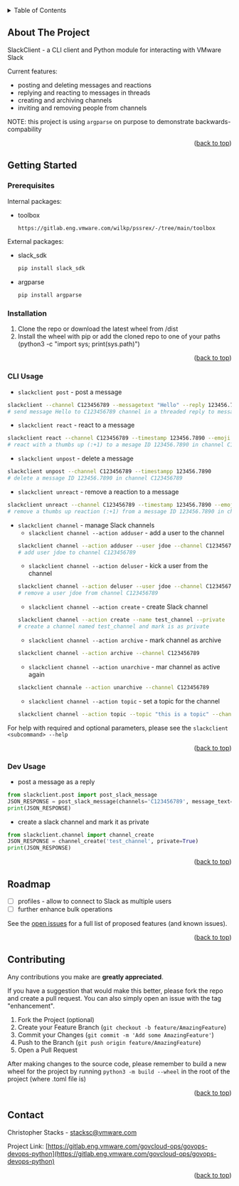 <a name="readme-top"></a>

<!-- TABLE OF CONTENTS -->
<details>
  <summary>Table of Contents</summary>
  <ol>
    <li>
      <a href="#about-the-project">About The Project</a>
    </li>
    <li>
      <a href="#getting-started">Getting Started</a>
      <ul>
        <li><a href="#prerequisites">Prerequisites</a></li>
        <li><a href="#installation">Installation</a></li>
      </ul>
    </li>
    <li><a href="#cliusage">CLI Usage</a></li>
    <li><a href="#devusage">Dev Usage</a></li>
    <li><a href="#roadmap">Roadmap</a></li>
    <li><a href="#contributing">Contributing</a></li>
    <li><a href="#contact">Contact</a></li>
  </ol>
</details>



<!-- ABOUT THE PROJECT -->
## About The Project

SlackClient - a CLI client and Python module for interacting with VMware Slack

Current features:
* posting and deleting messages and reactions
* replying and reacting to messages in threads
* creating and archiving channels
* inviting and removing people from channels

NOTE: this project is using `argparse` on purpose to demonstrate backwards-compability

<p align="right">(<a href="#readme-top">back to top</a>)</p>



<!-- GETTING STARTED -->
## Getting Started

### Prerequisites

Internal packages:
* toolbox
  ```sh
  https://gitlab.eng.vmware.com/wilkp/pssrex/-/tree/main/toolbox
  ```
External packages:
* slack_sdk
  ```sh
  pip install slack_sdk
  ```
* argparse
  ```sh
  pip install argparse
  ```

### Installation

1. Clone the repo or download the latest wheel from /dist
2. Install the wheel with pip or add the cloned repo to one of your paths (python3 -c "import sys; print(sys.path)")

<p align="right">(<a href="#readme-top">back to top</a>)</p>



<!-- USAGE EXAMPLES -->
### CLI Usage

* `slackclient post` - post a message
```sh
slackclient --channel C123456789 --messagetext "Hello" --reply 123456.7890
# send message Hello to C123456789 channel in a threaded reply to message ID 123456.7890
```
* `slackclient react` - react to a message
```sh
slackclient react --channel C123456789 --timestamp 123456.7890 --emoji :+1 --profile beta
# react with a thumbs up (:+1) to a mesage ID 123456.7890 in channel C123456789, using user profile 'beta'
```
* `slackclient unpost` - delete a message
```sh
slackclient unpost --channel C123456789 --timestampp 123456.7890
# delete a message ID 123456.7890 in channel C123456789
```
* `slackclient unreact` - remove a reaction to a message
```sh
slackclient unreact --channel C123456789 --timestamp 123456.7890 --emoji :+1
# remove a thumbs up reaction (:+1) from a message ID 123456.7890 in channel C123456789
```
* `slackclient channel` - manage Slack channels
  * `slackclient channel --action adduser` - add a user to the channel
  ```sh
  slackclient channel --action adduser --user jdoe --channel C1234567890
  # add user jdoe to channel C123456789
  ```
  * `slackclient channel --action deluser` - kick a user from the channel
  ```sh
  slackclient channel --action deluser --user jdoe --channel C123456789
  # remove a user jdoe from channel C123456789
  ```
  * `slackclient channel --action create` - create Slack channel
  ```sh
  slackclient channel --action create --name test_channel --private
  # create a channel named test_channel and mark is as private
  ```
  * `slackclient channel --action archive` - mark channel as archive
  ```sh
  slackclient channel --action archive --channel C123456789
  ```
  * `slackclient channel --action unarchive` - mar channel as active again
  ```sh
  slackclient channale --action unarchive --channel C123456789  
  ```
  * `slackclient channel --action topic` - set a topic for the channel
  ```sh
  slackclient channel --action topic --topic "this is a topic" --channel C123456789
  ```

For help with required and optional parameters, please see the `slackclient <subcommand> --help` 

<p align="right">(<a href="#readme-top">back to top</a>)</p>



<!-- USAGE EXAMPLES -->
### Dev Usage

* post a message as a reply
```python
from slackclient.post import post_slack_message
JSON_RESPONSE = post_slack_message(channels='C123456789', message_text='Hello there', thread_timestamp='12345.67890')
print(JSON_RESPONSE)
```
* create a slack channel and mark it as private
```python
from slackclient.channel import channel_create
JSON_RESPONSE = channel_create('test_channel', private=True)
print(JSON_RESPONSE)
```

<p align="right">(<a href="#readme-top">back to top</a>)</p>



<!-- ROADMAP -->
## Roadmap

- [ ] profiles - allow to connect to Slack as multiple users
- [ ] further enhance bulk operations

See the [open issues](https://gitlab.eng.vmware.com/govcloud-ops/govcloud-devops-python/issues) for a full list of proposed features (and known issues).

<p align="right">(<a href="#readme-top">back to top</a>)</p>



<!-- CONTRIBUTING -->
## Contributing

Any contributions you make are **greatly appreciated**.

If you have a suggestion that would make this better, please fork the repo and create a pull request. You can also simply open an issue with the tag "enhancement".

1. Fork the Project (optional)
2. Create your Feature Branch (`git checkout -b feature/AmazingFeature`)
3. Commit your Changes (`git commit -m 'Add some AmazingFeature'`)
4. Push to the Branch (`git push origin feature/AmazingFeature`)
5. Open a Pull Request

After making changes to the source code, please remember to build a new wheel for the project by running `python3 -m build --wheel` in the root of the project (where .toml file is)

<p align="right">(<a href="#readme-top">back to top</a>)</p>


<!-- CONTACT -->
## Contact

Christopher Stacks - stacksc@vmware.com

Project Link: [https://gitlab.eng.vmware.com/govcloud-ops/govops-devops-python](https://gitlab.eng.vmware.com/govcloud-ops/govops-devops-python)

<p align="right">(<a href="#readme-top">back to top</a>)</p>